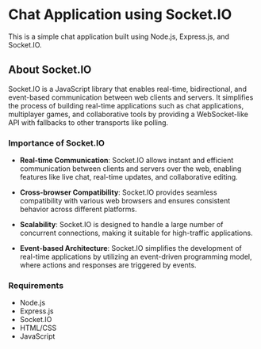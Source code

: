 # Chat Application using Socket.IO

This is a simple chat application built using Node.js, Express.js, and Socket.IO.

## About Socket.IO

Socket.IO is a JavaScript library that enables real-time, bidirectional, and event-based communication between web clients and servers. It simplifies the process of building real-time applications such as chat applications, multiplayer games, and collaborative tools by providing a WebSocket-like API with fallbacks to other transports like polling.

### Importance of Socket.IO

- **Real-time Communication**: Socket.IO allows instant and efficient communication between clients and servers over the web, enabling features like live chat, real-time updates, and collaborative editing.
  
- **Cross-browser Compatibility**: Socket.IO provides seamless compatibility with various web browsers and ensures consistent behavior across different platforms.

- **Scalability**: Socket.IO is designed to handle a large number of concurrent connections, making it suitable for high-traffic applications.

- **Event-based Architecture**: Socket.IO simplifies the development of real-time applications by utilizing an event-driven programming model, where actions and responses are triggered by events.

### Requirements
- Node.js
- Express.js
- Socket.IO
- HTML/CSS
- JavaScript



